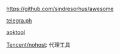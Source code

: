 https://github.com/sindresorhus/awesome

[telegra.ph](https://telegra.ph/)

[apktool](https://ibotpeaches.github.io/Apktool/documentation/)

[Tencent/nohost](https://github.com/Tencent/nohost): 代理工具
